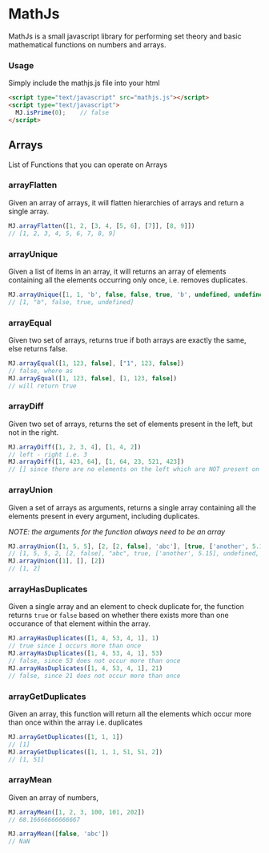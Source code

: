 # MathJs

MathJs is a small javascript library for performing set theory and basic mathematical functions on numbers and arrays.

### Usage

Simply include the mathjs.js file into your html
```html
<script type="text/javascript" src="mathjs.js"></script>
<script type="text/javascript">
  MJ.isPrime(0);    // false
</script>
```

## Arrays

List of Functions that you can operate on Arrays

### arrayFlatten

Given an array of arrays, it will flatten hierarchies of arrays and return a single array.

```javascript
MJ.arrayFlatten([1, 2, [3, 4, [5, 6], [7]], [8, 9]])
// [1, 2, 3, 4, 5, 6, 7, 8, 9]
```

### arrayUnique

Given a list of items in an array, it will returns an array of elements containing all
the elements occurring only once, i.e. removes duplicates.

```javascript
MJ.arrayUnique([1, 1, 'b', false, false, true, 'b', undefined, undefined])
// [1, "b", false, true, undefined]
```

### arrayEqual

Given two set of arrays, returns true if both arrays are exactly the same, else
returns false.

```javascript
MJ.arrayEqual([1, 123, false], ["1", 123, false])
// false, where as
MJ.arrayEqual([1, 123, false], [1, 123, false])
// will return true
```

### arrayDiff

Given two set of arrays, returns the set of elements present in the left, but not
in the right.

```javascript
MJ.arrayDiff([1, 2, 3, 4], [1, 4, 2])
// left - right i.e. 3
MJ.arrayDiff([1, 423, 64], [1, 64, 23, 521, 423])
// [] since there are no elements on the left which are NOT present on the right
```

### arrayUnion

Given a set of arrays as arguments, returns a single array containing all the elements
present in every argument, including duplicates.

*NOTE: the arguments for the function always need to be an array*

```javascript
MJ.arrayUnion([1, 5, 5], [2, [2, false], 'abc'], [true, ['another', 5.15], undefined, null])
// [1, 5, 5, 2, [2, false], "abc", true, ['another', 5.15], undefined, null]
MJ.arrayUnion([1], [], [2])
// [1, 2]
```


### arrayHasDuplicates

Given a single array and an element to check duplicate for, the function returns `true` or `false`
based on whether there exists more than one occurance of that element within the array.

```javascript
MJ.arrayHasDuplicates([1, 4, 53, 4, 1], 1)
// true since 1 occurs more than once
MJ.arrayHasDuplicates([1, 4, 53, 4, 1], 53)
// false, since 53 does not occur more than once
MJ.arrayHasDuplicates([1, 4, 53, 4, 1], 21)
// false, since 21 does not occur more than once
```

### arrayGetDuplicates

Given an array, this function will return all the elements which occur more than once
within the array i.e. duplicates

```javascript
MJ.arrayGetDuplicates([1, 1, 1])
// [1]
MJ.arrayGetDuplicates([1, 1, 1, 51, 51, 2])
// [1, 51]
```


### arrayMean

Given an array of numbers, 

```javascript
MJ.arrayMean([1, 2, 3, 100, 101, 202])
// 68.16666666666667

MJ.arrayMean([false, 'abc'])
// NaN
```
